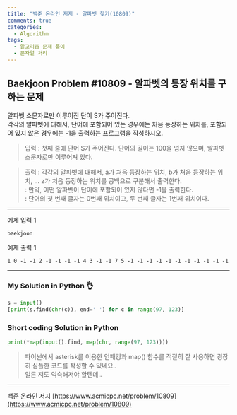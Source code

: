 ```yaml
---
title: "백준 온라인 저지 - 알파벳 찾기(10809)"
comments: true
categories:
  - Algorithm
tags:
  - 알고리즘 문제 풀이
  - 문자열 처리
---
```


## Baekjoon Problem #10809 - 알파벳의 등장 위치를 구하는 문제

알파벳 소문자로만 이루어진 단어 S가 주어진다.  
각각의 알파벳에 대해서, 단어에 포함되어 있는 경우에는 처음 등장하는 위치를, 포함되어 있지 않은 경우에는 -1을 출력하는 프로그램을 작성하시오.

> 입력
> : 첫째 줄에 단어 S가 주어진다. 단어의 길이는 100을 넘지 않으며, 알파벳 소문자로만 이루어져 있다.

> 출력
> : 각각의 알파벳에 대해서, a가 처음 등장하는 위치, b가 처음 등장하는 위치, ... z가 처음 등장하는 위치를 공백으로 구분해서 출력한다.  
> : 만약, 어떤 알파벳이 단어에 포함되어 있지 않다면 -1을 출력한다.  
> : 단어의 첫 번째 글자는 0번째 위치이고, 두 번째 글자는 1번째 위치이다.

***
예제 입력 1
```
baekjoon
```

예제 출력 1
```
1 0 -1 -1 2 -1 -1 -1 -1 4 3 -1 -1 7 5 -1 -1 -1 -1 -1 -1 -1 -1 -1 -1 -1
```

***
### My Solution in Python :ok_hand:

```python
s = input()
[print(s.find(chr(c)), end=' ') for c in range(97, 123)]
```

### Short coding Solution in Python

```python
print(*map(input().find, map(chr, range(97, 123))))
```

> 파이썬에서 asterisk를 이용한 언패킹과 map() 함수를 적절히 잘 사용하면 굉장히 심플한 코드를 작성할 수 있네요..  
> 얼른 저도 익숙해져야 할텐데..

***
백준 온라인 저지 [https://www.acmicpc.net/problem/10809](https://www.acmicpc.net/problem/10809)
